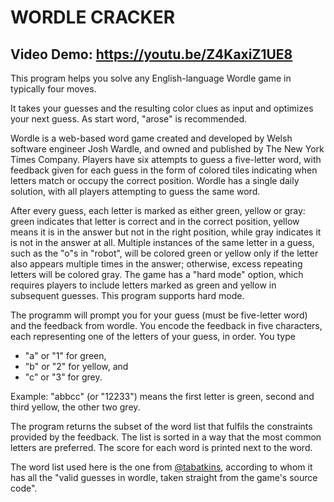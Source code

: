 # WORDLE CRACKER
## Video Demo:  https://youtu.be/Z4KaxiZ1UE8


This program helps you solve any English-language Wordle game in typically four moves.

It takes your guesses and the resulting color clues as input and optimizes your next guess. As start word, "arose" is recommended.

Wordle is a web-based word game created and developed by Welsh software engineer Josh Wardle, and owned and published by The New York Times Company. Players have six attempts to guess a five-letter word, with feedback given for each guess in the form of colored tiles indicating when letters match or occupy the correct position. Wordle has a single daily solution, with all players attempting to guess the same word.

After every guess, each letter is marked as either green, yellow or gray: green indicates that letter is correct and in the correct position, yellow means it is in the answer but not in the right position, while gray indicates it is not in the answer at all. Multiple instances of the same letter in a guess, such as the "o"s in "robot", will be colored green or yellow only if the letter also appears multiple times in the answer; otherwise, excess repeating letters will be colored gray. The game has a "hard mode" option, which requires players to include letters marked as green and yellow in subsequent guesses. This program supports hard mode.

The programm will prompt you for your guess (must be five-letter word) and the feedback from wordle. You encode the feedback in five characters, each representing one of the letters of your guess, in order. You type 
- "a" or "1" for green, 
- "b" or "2" for yellow, and 
- "c" or "3" for grey. 

Example: "abbcc" (or "12233") means the first letter is green, second and third yellow, the other two grey.

The program returns the subset of the word list that fulfils the constraints provided by the feedback. The list is sorted in a way that the most common letters are preferred. The score for each word is printed next to the word.

The word list used here is the one from [@tabatkins](https://github.com/tabatkins/wordle-list/blob/main/words), according to whom it has all the "valid guesses in wordle, taken straight from the game's source code".

